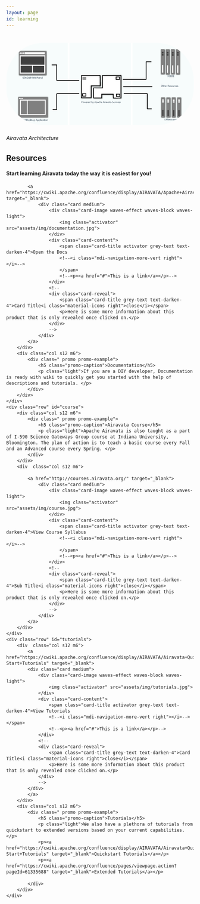 ```yaml
---
layout: page
id: learning
---
```

<div class="row">
    <div class="col s12">
        <h1 class="center">
            <img src="assets/img/airavata-architecture.png" style="border-radius:100px"/>
        </h1>
        <h6 class="center">
            Airavata Architecture
        </h6>
    </div>
</div>

<!--Resources-->

<div id="intro" class="section scrollspy">
    <div  class="col s12">
        <h2 class="center header text_h2"><span class="span_h2"> Resources  </span></h2>
        <h4 class="center header text_h2"><span class="span_h4"> Start learning Airavata today the way it is easiest for you! </span></h4>
    </div>
    <div class="row"  id="documentation">
        <div  class="col s12 m6">

            <a href="https://cwiki.apache.org/confluence/display/AIRAVATA/Apache+Airavata+Overview" target="_blank">
                <div class="card medium">
                    <div class="card-image waves-effect waves-block waves-light">
                        <img class="activator" src="assets/img/documentation.jpg">
                    </div>
                    <div class="card-content">
                        <span class="card-title activator grey-text text-darken-4">Open the Docs
                        <!--<i class="mdi-navigation-more-vert right"></i>-->
                        </span>
                        <!--<p><a href="#">This is a link</a></p>-->
                    </div>
                    <!--
                    <div class="card-reveal">
                        <span class="card-title grey-text text-darken-4">Card Title<i class="material-icons right">close</i></span>
                        <p>Here is some more information about this product that is only revealed once clicked on.</p>
                    </div>
                    -->
                </div>
            </a>
        </div>
        <div class="col s12 m6">
            <div class=" promo promo-example">
                <h5 class="promo-caption">Documentation</h5>
                <p class="light">If you are a DIY developer, Documentation is ready with wiki to quickly get you started with the help of descriptions and tutorials. </p>
            </div>
        </div>
    </div>
    <div class="row" id="course">
        <div class="col s12 m6">
            <div class=" promo promo-example">
                <h5 class="promo-caption">Airavata Course</h5>
                <p class="light">Apache Airavata is also taught as a part of I-590 Science Gateways Group course at Indiana University, Bloomington. The plan of action is to teach a basic course every Fall and an Advanced course every Spring. </p>
            </div>
        </div>
        <div  class="col s12 m6">

            <a href="http://courses.airavata.org/" target="_blank">
                <div class="card medium">
                    <div class="card-image waves-effect waves-block waves-light">
                        <img class="activator" src="assets/img/course.jpg">
                    </div>
                    <div class="card-content">
                        <span class="card-title activator grey-text text-darken-4">View Course Syllabus
                        <!--<i class="mdi-navigation-more-vert right"></i>-->
                        </span>
                        <!--<p><a href="#">This is a link</a></p>-->
                    </div>
                    <!--
                    <div class="card-reveal">
                        <span class="card-title grey-text text-darken-4">Sub Title<i class="material-icons right">close</i></span>
                        <p>Here is some more information about this product that is only revealed once clicked on.</p>
                    </div>
                    -->
                </div>
            </a>
        </div>
    </div>
    <div class="row" id="tutorials">
        <div  class="col s12 m6">
            <a href="https://cwiki.apache.org/confluence/display/AIRAVATA/Airavata+Quick-Start+Tutorials" target="_blank">
            <div class="card medium">
                <div class="card-image waves-effect waves-block waves-light">
                    <img class="activator" src="assets/img/tutorials.jpg">
                </div>
                <div class="card-content">
                    <span class="card-title activator grey-text text-darken-4">View Tutorials
                    <!--<i class="mdi-navigation-more-vert right"></i>--></span>
                    <!--<p><a href="#">This is a link</a></p>-->
                </div>
                <!--
                <div class="card-reveal">
                    <span class="card-title grey-text text-darken-4">Card Title<i class="material-icons right">close</i></span>
                    <p>Here is some more information about this product that is only revealed once clicked on.</p>
                </div>
                -->
            </div>
            </a>
        </div>
        <div class="col s12 m6">
            <div class=" promo promo-example">
                <h5 class="promo-caption">Tutorials</h5>
                <p class="light">We also have a plethora of tutorials from quickstart to extended versions based on your current capabilities.</p>
                <p><a href="https://cwiki.apache.org/confluence/display/AIRAVATA/Airavata+Quick-Start+Tutorials" target="_blank">Quickstart Tutorials</a></p>
                <p><a href="https://cwiki.apache.org/confluence/pages/viewpage.action?pageId=61335688" target="_blank">Extended Tutorials</a></p>

            </div>
        </div>
    </div>

</div>

